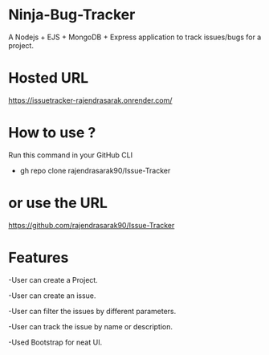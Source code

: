# Ninja-Bug-Tracker

A Nodejs + EJS + MongoDB + Express application to track issues/bugs for a project.

# Hosted URL

https://issuetracker-rajendrasarak.onrender.com/

# How to use ?

Run this command in your GitHub CLI

- gh repo clone rajendrasarak90/Issue-Tracker

# or use the URL

https://github.com/rajendrasarak90/Issue-Tracker

# Features

-User can create a Project.

-User can create an issue.

-User can filter the issues by different parameters.

-User can track the issue by name or description.

-Used Bootstrap for neat UI.
